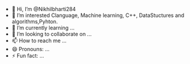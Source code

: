 - 👋 Hi, I’m @Nikhilbharti284
- 👀 I’m interested Clanguage, Machine learning, C++, DataStuctures and  algorithms,Pyhton.
- 🌱 I’m currently learning ...
- 💞️ I’m looking to collaborate on ...
- 📫 How to reach me ...
- 😄 Pronouns: ...
- ⚡ Fun fact: ...

<!---
Nikhilbharti284/Nikhilbharti284 is a ✨ special ✨ repository because its `README.md` (this file) appears on your GitHub profile.
You can click the Preview link to take a look at your changes.
--->
